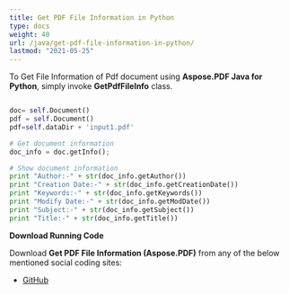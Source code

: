 ```yaml
---
title: Get PDF File Information in Python
type: docs
weight: 40
url: /java/get-pdf-file-information-in-python/
lastmod: "2021-05-25"
---
```


To Get File Information of Pdf document using **Aspose.PDF Java for Python**, simply invoke **GetPdfFileInfo** class.

```python

doc= self.Document()
pdf = self.Document()
pdf=self.dataDir + 'input1.pdf'

# Get document information
doc_info = doc.getInfo();

# Show document information
print "Author:-" + str(doc_info.getAuthor())
print "Creation Date:-" + str(doc_info.getCreationDate())
print "Keywords:-" + str(doc_info.getKeywords())
print "Modify Date:-" + str(doc_info.getModDate())
print "Subject:-" + str(doc_info.getSubject())
print "Title:-" + str(doc_info.getTitle())
```

**Download Running Code**

Download **Get PDF File Information (Aspose.PDF)** from any of the below mentioned social coding sites:

- [GitHub](https://github.com/aspose-pdf/Aspose.PDF-for-Java/blob/master/Plugins/Aspose_Pdf_Java_for_Python/test/WorkingWithDocumentObject/GetPdfFileInfo/GetPdfFileInfo.py)

